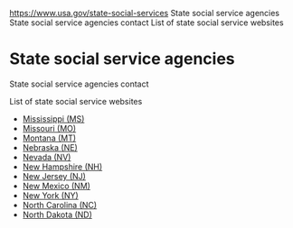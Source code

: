 

https://www.usa.gov/state-social-services
State social service agencies
State social service agencies contact
List of state social service websites

# State social service agencies

State social service agencies contact

List of state social service websites

* [Mississippi (MS)](https://www.mdhs.ms.gov/)
* [Missouri (MO)](https://dss.mo.gov/)
* [Montana (MT)](https://dphhs.mt.gov/familysupports)
* [Nebraska (NE)](https://dhhs.ne.gov/Pages/Children-and-Family-Services.aspx)
* [Nevada (NV)](https://dwss.nv.gov/)
* [New Hampshire (NH)](https://www.dhhs.nh.gov/)
* [New Jersey (NJ)](https://www.nj.gov/humanservices/)
* [New Mexico (NM)](https://www.hca.nm.gov/)
* [New York (NY)](https://www.ny.gov/services/social-programs)
* [North Carolina (NC)](https://www.ncdhhs.gov/divisions/social-services)
* [North Dakota (ND)](https://www.hhs.nd.gov/)

